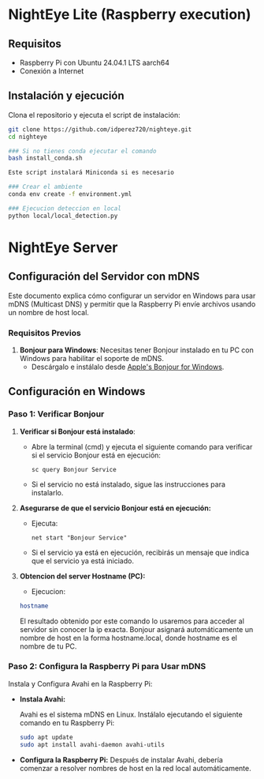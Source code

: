 # NightEye Lite (Raspberry execution)

## Requisitos
- Raspberry Pi con Ubuntu 24.04.1 LTS aarch64
- Conexión a Internet

## Instalación y ejecución

Clona el repositorio y ejecuta el script de instalación:

```bash
git clone https://github.com/idperez720/nighteye.git
cd nighteye

### Si no tienes conda ejecutar el comando
bash install_conda.sh

Este script instalará Miniconda si es necesario

### Crear el ambiente
conda env create -f environment.yml

### Ejecucion deteccion en local
python local/local_detection.py
```

# NightEye Server

## Configuración del Servidor con mDNS

Este documento explica cómo configurar un servidor en Windows para usar mDNS (Multicast DNS) y permitir que la Raspberry Pi envíe archivos usando un nombre de host local.


### Requisitos Previos

1. **Bonjour para Windows**: Necesitas tener Bonjour instalado en tu PC con Windows para habilitar el soporte de mDNS.
   - Descárgalo e instálalo desde [Apple's Bonjour for Windows](https://support.apple.com/kb/DL999?locale=en_US).

## Configuración en Windows

### Paso 1: Verificar Bonjour

1. **Verificar si Bonjour está instalado**:
   - Abre la terminal (cmd) y ejecuta el siguiente comando para verificar si el servicio Bonjour está en ejecución:
     ```shell
     sc query Bonjour Service
     ```
   - Si el servicio no está instalado, sigue las instrucciones para instalarlo.

2. **Asegurarse de que el servicio Bonjour está en ejecución:**
   - Ejecuta:
     ```shell
     net start "Bonjour Service"
     ```
   - Si el servicio ya está en ejecución, recibirás un mensaje que indica que el servicio ya está iniciado.
3. **Obtencion del server Hostname (PC):**
   - Ejecucion:
    ```bash
    hostname
    ```
    El resultado obtenido por este comando lo usaremos para acceder al servidor sin conocer la ip exacta. Bonjour asignará automáticamente un nombre de host en la forma hostname.local, donde hostname es el nombre de tu PC.

### Paso 2: Configura la Raspberry Pi para Usar mDNS

Instala y Configura Avahi en la Raspberry Pi:

- **Instala Avahi:**

    Avahi es el sistema mDNS en Linux. Instálalo ejecutando el siguiente comando en tu Raspberry Pi:

    ```bash
    sudo apt update
    sudo apt install avahi-daemon avahi-utils
    ```

- **Configura la Raspberry Pi:**
    Después de instalar Avahi, debería comenzar a resolver nombres de host en la red local automáticamente.